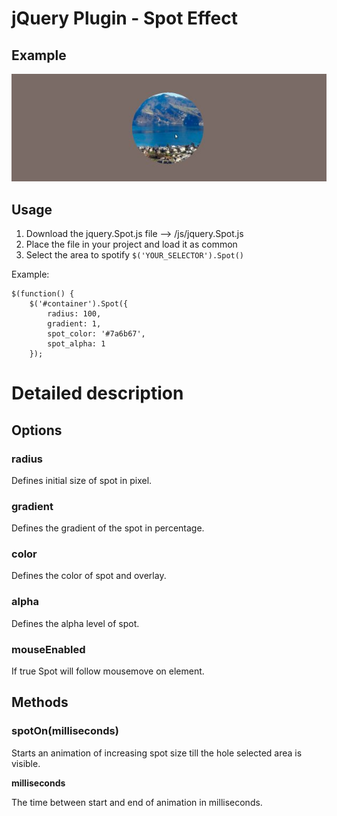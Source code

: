# jQuery Plugin - Spot Effect

## Example

![Spot Effect](/images/example.jpg)

## Usage

1. Download the jquery.Spot.js file --> /js/jquery.Spot.js
2. Place the file in your project and load it as common
3. Select the area to spotify ```$('YOUR_SELECTOR').Spot()```

Example:
```
$(function() {
    $('#container').Spot({
        radius: 100,
        gradient: 1,
        spot_color: '#7a6b67',
        spot_alpha: 1
    });
```

# Detailed description

## Options

### radius

Defines initial size of spot in pixel.

### gradient

Defines the gradient of the spot in percentage.

### color

Defines the color of spot and overlay.

### alpha

Defines the alpha level of spot.

### mouseEnabled

If true Spot will follow mousemove on element.

## Methods

### spotOn(milliseconds)

Starts an animation of increasing spot size till the hole selected area is visible.

**milliseconds**

The time between start and end of animation in milliseconds.